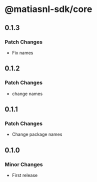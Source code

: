 # @matiasnl-sdk/core

## 0.1.3

### Patch Changes

- Fix names

## 0.1.2

### Patch Changes

- change names

## 0.1.1

### Patch Changes

- Change package names

## 0.1.0

### Minor Changes

- First release
